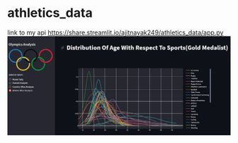 # athletics_data
link to my api
https://share.streamlit.io/ajitnayak249/athletics_data/app.py
![image](https://github.com/ajitnayak249/athletics_data/blob/master/atl.PNG)
